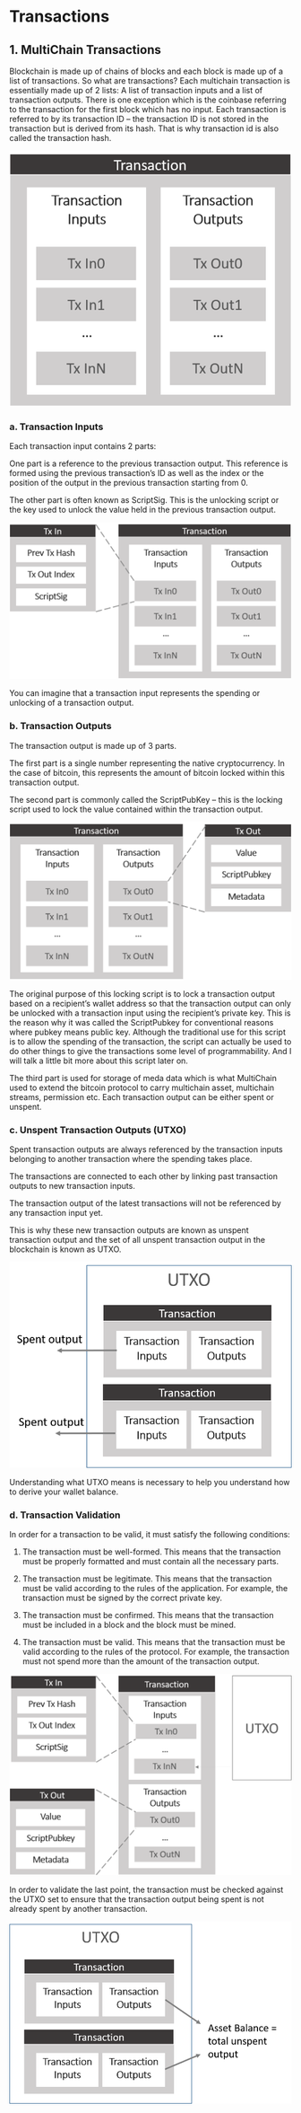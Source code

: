 # Transactions

## 1. MultiChain Transactions

Blockchain is made up of chains of blocks and each block is made up of a list of transactions. So what are transactions?
Each multichain transaction is essentially made up of 2 lists: A list of transaction inputs and a list of transaction outputs.
There is one exception which is the coinbase referring to the transaction for the first block which has no input.
Each transaction is referred to by its transaction ID – the transaction ID is not stored in the transaction but is derived from its hash.
That is why transaction id is also called the transaction hash.

![mc-8-1](./img/mc-8-1.png)

### a. Transaction Inputs

Each transaction input contains 2 parts:

One part is a reference to the previous transaction output.
This reference is formed using the previous transaction’s ID as well as the index or the position of the output in the previous transaction starting from 0.

The other part is often known as ScriptSig. This is the unlocking script or the key used to unlock the value held in the previous transaction output.

![mc-8-2](./img/mc-8-2.png)

You can imagine that a transaction input represents the spending or unlocking of a transaction output.

### b. Transaction Outputs

The transaction output is made up of 3 parts.

The first part is a single number representing the native cryptocurrency. In the case of bitcoin, this represents the amount of bitcoin locked within this transaction output.

The second part is commonly called the ScriptPubKey – this is the locking script used to lock the value contained within the transaction output.

![mc-8-3](./img/mc-8-3.png)

The original purpose of this locking script is to lock a transaction output based on a recipient’s wallet address so that the transaction output can only be unlocked with a transaction input using the recipient’s private key. This is the reason why it was called the ScriptPubkey for conventional reasons where pubkey means public key.
Although the traditional use for this script is to allow the spending of the transaction, the script can actually be used to do other things to give the transactions some level of programmability. And I will talk a little bit more about this script later on.

The third part is used for storage of meda data which is what MultiChain used to extend the bitcoin protocol to carry multichain asset, multichain streams, permission etc.
Each transaction output can be either spent or unspent.

### c. Unspent Transaction Outputs (UTXO)

Spent transaction outputs are always referenced by the transaction inputs belonging to another transaction where the spending takes place.

The transactions are connected to each other by linking past transaction outputs to new transaction inputs.

The transaction output of the latest transactions will not be referenced by any transaction input yet.

This is why these new transaction outputs are known as unspent transaction output and the set of all unspent transaction output in the blockchain is known as UTXO.

![mc-8-4](./img/mc-8-4.png)

Understanding what UTXO means is necessary to help you understand how to derive your wallet balance.

### d. Transaction Validation

In order for a transaction to be valid, it must satisfy the following conditions:

1. The transaction must be well-formed. This means that the transaction must be properly formatted and must contain all the necessary parts.

2. The transaction must be legitimate. This means that the transaction must be valid according to the rules of the application. For example, the transaction must be signed by the correct private key.

3. The transaction must be confirmed. This means that the transaction must be included in a block and the block must be mined.

4. The transaction must be valid. This means that the transaction must be valid according to the rules of the protocol. For example, the transaction must not spend more than the amount of the transaction output.

![mc-8-6](./img/mc-8-6.png)

In order to validate the last point, the transaction must be checked against the UTXO set to ensure that the transaction output being spent is not already spent by another transaction.

![mc-8-5](./img/mc-8-5.png)
